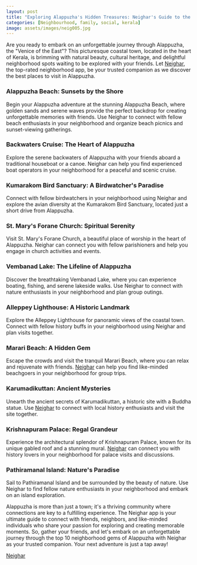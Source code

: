 ```yaml
---
layout: post
title: "Exploring Alappuzha's Hidden Treasures: Neighar's Guide to the Top 10 Neighborhood Gems with Friends"
categories: [Neighbourhood, family, social, kerala]
image: assets/images/neig005.jpg
---
```



Are you ready to embark on an unforgettable journey through Alappuzha, the "Venice of the East"? This picturesque coastal town, located in the heart of Kerala, is brimming with natural beauty, cultural heritage, and delightful neighborhood spots waiting to be explored with your friends. Let [Neighar](https://play.google.com/store/apps/details?id=com.neighar.app&hl=en_IN&gl=US), the top-rated neighborhood app, be your trusted companion as we discover the best places to visit in Alappuzha.

### Alappuzha Beach: Sunsets by the Shore

Begin your Alappuzha adventure at the stunning Alappuzha Beach, where golden sands and serene waves provide the perfect backdrop for creating unforgettable memories with friends. Use Neighar to connect with fellow beach enthusiasts in your neighborhood and organize beach picnics and sunset-viewing gatherings.

### Backwaters Cruise: The Heart of Alappuzha

Explore the serene backwaters of Alappuzha with your friends aboard a traditional houseboat or a canoe. Neighar can help you find experienced boat operators in your neighborhood for a peaceful and scenic cruise.

### Kumarakom Bird Sanctuary: A Birdwatcher's Paradise

Connect with fellow birdwatchers in your neighborhood using Neighar and explore the avian diversity at the Kumarakom Bird Sanctuary, located just a short drive from Alappuzha.

### St. Mary's Forane Church: Spiritual Serenity

Visit St. Mary's Forane Church, a beautiful place of worship in the heart of Alappuzha. Neighar can connect you with fellow parishioners and help you engage in church activities and events.

### Vembanad Lake: The Lifeline of Alappuzha

Discover the breathtaking Vembanad Lake, where you can experience boating, fishing, and serene lakeside walks. Use Neighar to connect with nature enthusiasts in your neighborhood and plan group outings.

### Alleppey Lighthouse: A Historic Landmark

Explore the Alleppey Lighthouse for panoramic views of the coastal town. Connect with fellow history buffs in your neighborhood using Neighar and plan visits together.

### Marari Beach: A Hidden Gem

Escape the crowds and visit the tranquil Marari Beach, where you can relax and rejuvenate with friends. [Neighar](https://play.google.com/store/apps/details?id=com.neighar.app&hl=en_IN&gl=US) can help you find like-minded beachgoers in your neighborhood for group trips.

### Karumadikuttan: Ancient Mysteries

Unearth the ancient secrets of Karumadikuttan, a historic site with a Buddha statue. Use [Neighar](https://play.google.com/store/apps/details?id=com.neighar.app&hl=en_IN&gl=US) to connect with local history enthusiasts and visit the site together.

### Krishnapuram Palace: Regal Grandeur

Experience the architectural splendor of Krishnapuram Palace, known for its unique gabled roof and a stunning mural. [Neighar](https://play.google.com/store/apps/details?id=com.neighar.app&hl=en_IN&gl=US) can connect you with history lovers in your neighborhood for palace visits and discussions.

### Pathiramanal Island: Nature's Paradise

Sail to Pathiramanal Island and be surrounded by the beauty of nature. Use Neighar to find fellow nature enthusiasts in your neighborhood and embark on an island exploration.

Alappuzha is more than just a town; it's a thriving community where connections are key to a fulfilling experience. The Neighar app is your ultimate guide to connect with friends, neighbors, and like-minded individuals who share your passion for exploring and creating memorable moments. So, gather your friends, and let's embark on an unforgettable journey through the top 10 neighborhood gems of Alappuzha with Neighar as your trusted companion. Your next adventure is just a tap away!


[Neighar](https://play.google.com/store/apps/details?id=com.neighar.app&hl=en_IN&gl=US)


